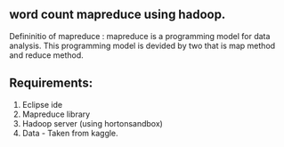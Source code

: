 
## word count mapreduce using hadoop.
Defininitio of mapreduce : mapreduce is a programming model for data analysis. This programming model is devided by two that is map method and reduce method.

## Requirements:
1. Eclipse ide
2. Mapreduce library
3. Hadoop server (using hortonsandbox)
4. Data - Taken from kaggle.

